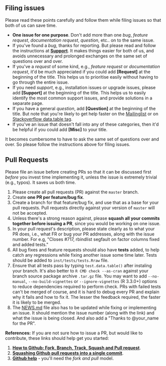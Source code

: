 Filing issues
-------------

Please read these points carefully and follow them while filing issues so that both of us can save time.

- **One issue for one purpose**. Don't add more than one *bug*, *feature request*, *documentation request*, *question*, etc.. on to the same issue. 
- If you've found a *bug*, thanks for reporting. But please read and follow the instructions at **[Support](https://github.com/Rdatatable/data.table/wiki/Support)**. It makes things easier for both of us, and avoids unnecessary and prolonged exchanges on the same set of questions over and over.
- If you've a *request* of some kind, e.g., *feature request* or *documentation request*, it'd be much appreciated if you could add **[Request]** at the beginning of the title. This helps us to prioritise easily without having to go through the entire issue. 
- If you need *support*, e.g., installation issues or upgrade issues, please add **[Support]** at the beginning of the title. This helps us to easily identify the most common support issues, and provide solutions in a separate page.
- If you have a general *question*, add **[Question]** at the beginning of the title. But note that you're likely to get help faster on the [Mailinglist](https://lists.r-forge.r-project.org/mailman/listinfo/datatable-help) or on [Stackoverflow data.table tag](http://stackoverflow.com/questions/tagged/r+data.table).
- If you've an issue that doesn't fall into any of these categories, then it'd be helpful if you could add **[Misc]** to your title.

It becomes cumbersome to have to ask the same set of questions over and over. So please follow the instructions above for filing issues.

Pull Requests
-------------

Please file an issue before creating PRs so that it can be discussed first *before* you invest time implementing it, unless the issue is extremely trivial (e.g., typos). It saves us both time.

1. Please create all pull requests (PR) against the `master` branch.
2. Create **one PR per feature/bug fix**.
3. Create a branch for that feature/bug fix, and use that as a base for your pull requests. Pull requests directly against your version of `master` will not be accepted.
4. Unless there's a strong reason against, please **squash all your commits together before issuing a PR**, since you would be working on one issue. 
5. In your pull request's description, please state clearly as to what your PR does, i.e., what FR or bug your PR addresses, along with the issue number. For e.g, "Closes #717, rbindlist segfault on factor columns fixed and added tests."
6. All bug fixes and feature requests should also have **tests** added, to help catch any regressions while fixing another issue some time later. Tests should be added to `inst/tests/tests.Rraw` file. 
7. Ensure that all tests pass by typing `test.data.table()` after instaling your branch. It's also better to `R CMD check --as-cran` against your branch source package archive `.tar.gz` file. You may want to add `--no-manual`, `--no-build-vignettes` or `--ignore-vignettes` (R 3.3.0+) options to reduce dependencies required to perform check. PRs with failed tests can't be merged of course, and it is hard to debug every PR and explain why it fails and how to fix it. The lesser the feedback required, the faster it is likely to be merged.
8. The [NEWS.md](https://github.com/Rdatatable/data.table/blob/master/NEWS.md) file also has to be updated while fixing or implementing an issue. It should mention the issue number (along with the link) and what the issue is being closed. And also add a "Thanks to @your_name for the PR".

**References:** If you are not sure how to issue a PR, but would like to contribute, these links should help get you started:

1. **[How to Github: Fork, Branch, Track, Squash and Pull request](https://gun.io/blog/how-to-github-fork-branch-and-pull-request/)**.
2. **[Squashing Github pull requests into a single commit](http://eli.thegreenplace.net/2014/02/19/squashing-github-pull-requests-into-a-single-commit)**.
3. **[Github help](https://help.github.com/articles/using-pull-requests/)** - you'll need the *fork and pull* model.
